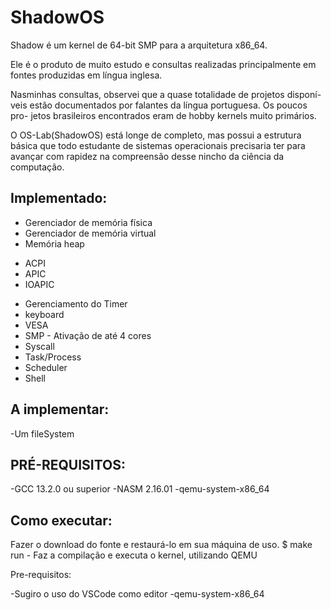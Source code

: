 # ShadowOS
Shadow é um kernel de 64-bit SMP para a arquitetura x86_64.

Ele é o produto de muito estudo e consultas realizadas principalmente em
fontes produzidas em língua inglesa. 

Nasminhas consultas, observei que a quase totalidade de projetos disponí-
veis estão documentados por falantes da língua portuguesa. Os poucos pro-
jetos brasileiros encontrados eram de hobby kernels muito primários. 

O OS-Lab(ShadowOS) está longe de completo, mas possui a estrutura básica 
que todo estudante de sistemas operacionais precisaria ter para avançar 
com rapidez na compreensão desse nincho da ciência da computação.


## Implementado:

- Gerenciador de memória física
- Gerenciador de memória virtual
- Memória heap
+ ACPI
+ APIC
+ IOAPIC
- Gerenciamento do Timer
- keyboard
- VESA
- SMP - Ativação de até 4 cores
- Syscall
- Task/Process
- Scheduler
- Shell

## A implementar:
-Um fileSystem 

## PRÉ-REQUISITOS:
-GCC 13.2.0 ou superior
-NASM 2.16.01
-qemu-system-x86_64

## Como executar:
Fazer o download do fonte e restaurá-lo em sua máquina de uso.
$ make run - Faz a compilação e executa o kernel, utilizando QEMU

Pre-requisitos:

-Sugiro o uso do VSCode como editor
-qemu-system-x86_64

